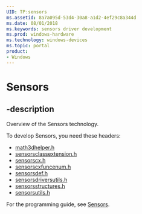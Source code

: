 ```yaml
---
UID: TP:sensors
ms.assetid: 8a7a095d-53d4-30a8-a1d2-4ef29c8a344d
ms.date: 08/01/2018
ms.keywords: sensors driver development
ms.prod: windows-hardware
ms.technology: windows-devices
ms.topic: portal
product:
- Windows
---
```


# Sensors

## -description

Overview of the Sensors technology.

To develop Sensors, you need these headers:

 * [math3dhelper.h](../math3dhelper/index.md)
 * [sensorsclassextension.h](../sensorsclassextension/index.md)
 * [sensorscx.h](../sensorscx/index.md)
 * [sensorscxfuncenum.h](../sensorscxfuncenum/index.md)
 * [sensorsdef.h](../sensorsdef/index.md)
 * [sensorsdriversutils.h](../sensorsdriversutils/index.md)
 * [sensorsstructures.h](../sensorsstructures/index.md)
 * [sensorsutils.h](../sensorsutils/index.md)


For the programming guide, see [Sensors](https://docs.microsoft.com/windows-hardware/drivers/sensors).

